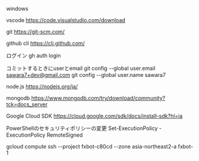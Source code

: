windows

vscode
https://code.visualstudio.com/download

git
https://git-scm.com/

github cli
https://cli.github.com/

ログイン
gh auth login

コミットするときにuserとemail
git config --global user.email sawara7+dev@gmail.com
git config --global user.name sawara7

node.js
https://nodejs.org/ja/

mongodb
https://www.mongodb.com/try/download/community?tck=docs_server

Google Cloud SDK
https://cloud.google.com/sdk/docs/install-sdk?hl=ja

PowerShellのセキュリティポリシーの変更
Set-ExecutionPolicy -ExecutionPolicy RemoteSigned

gcloud compute ssh --project fxbot-c80cd --zone asia-northeast2-a fxbot-1